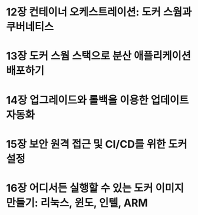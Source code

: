 # 12장 컨테이너 오케스트레이션: 도커 스웜과 쿠버네티스

# 13장 도커 스웜 스택으로 분산 애플리케이션 배포하기

# 14장 업그레이드와 롤백을 이용한 업데이트 자동화

# 15장 보안 원격 접근 및 CI/CD를 위한 도커 설정

# 16장 어디서든 실행할 수 있는 도커 이미지 만들기: 리눅스, 윈도, 인텔, ARM
